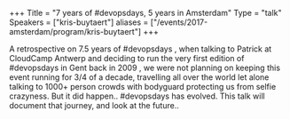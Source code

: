 +++
Title = "7 years of #devopsdays, 5 years in Amsterdam"
Type = "talk"
Speakers = ["kris-buytaert"]
aliases = ["/events/2017-amsterdam/program/kris-buytaert"]
+++

A retrospective on 7.5 years of #devopsdays , when talking to Patrick at CloudCamp Antwerp and deciding to run the very first edition of #devopsdays in Gent back in 2009 , we were not planning on keeping this event running for 3/4 of a decade, travelling all over the world let alone talking to 1000+ person crowds with bodyguard protecting us from selfie crazyness. But it did happen.. #devopsdays has evolved. This talk will document that journey, and look at the future..
